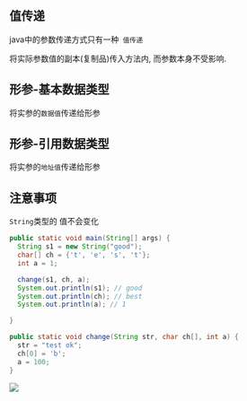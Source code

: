 ## 值传递

java中的参数传递方式只有一种` 值传递`

将实际参数值的副本(复制品)传入方法内, 而参数本身不受影响.

## 形参-基本数据类型

将实参的`数据值`传递给形参

## 形参-引用数据类型

将实参的`地址值`传递给形参

## 注意事项

`String`类型的 值不会变化

```java
public static void main(String[] args) {
  String s1 = new String("good");
  char[] ch = {'t', 'e', 's', 't'};
  int a = 1;

  change(s1, ch, a);
  System.out.println(s1); // good
  System.out.println(ch); // best
  System.out.println(a); // 1

}

public static void change(String str, char ch[], int a) {
  str = "test ok";
  ch[0] = 'b';
  a = 100;
}
```

![](https://youpaiyun.zongqilive.cn/image/20200410161424.png)




